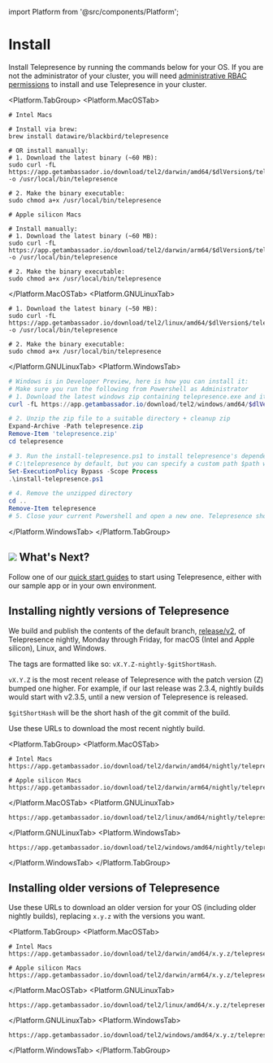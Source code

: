 import Platform from '@src/components/Platform';

# Install

Install Telepresence by running the commands below for your OS. If you are not the administrator of your cluster, you will need [administrative RBAC permissions](../reference/rbac#administrating-telepresence) to install and use Telepresence in your cluster.

<Platform.TabGroup>
<Platform.MacOSTab>

```shell
# Intel Macs

# Install via brew:
brew install datawire/blackbird/telepresence

# OR install manually:
# 1. Download the latest binary (~60 MB):
sudo curl -fL https://app.getambassador.io/download/tel2/darwin/amd64/$dlVersion$/telepresence -o /usr/local/bin/telepresence

# 2. Make the binary executable:
sudo chmod a+x /usr/local/bin/telepresence

# Apple silicon Macs

# Install manually:
# 1. Download the latest binary (~60 MB):
sudo curl -fL https://app.getambassador.io/download/tel2/darwin/arm64/$dlVersion$/telepresence -o /usr/local/bin/telepresence

# 2. Make the binary executable:
sudo chmod a+x /usr/local/bin/telepresence
```

</Platform.MacOSTab>
<Platform.GNULinuxTab>

```shell
# 1. Download the latest binary (~50 MB):
sudo curl -fL https://app.getambassador.io/download/tel2/linux/amd64/$dlVersion$/telepresence -o /usr/local/bin/telepresence

# 2. Make the binary executable:
sudo chmod a+x /usr/local/bin/telepresence
```

</Platform.GNULinuxTab>
<Platform.WindowsTab>

```powershell
# Windows is in Developer Preview, here is how you can install it:
# Make sure you run the following from Powershell as Administrator
# 1. Download the latest windows zip containing telepresence.exe and its dependencies (~50 MB):
curl -fL https://app.getambassador.io/download/tel2/windows/amd64/$dlVersion$/telepresence.zip -o telepresence.zip

# 2. Unzip the zip file to a suitable directory + cleanup zip
Expand-Archive -Path telepresence.zip
Remove-Item 'telepresence.zip'
cd telepresence

# 3. Run the install-telepresence.ps1 to install telepresence's dependencies. It will install telepresence to
# C:\telepresence by default, but you can specify a custom path $path with -Path $path
Set-ExecutionPolicy Bypass -Scope Process
.\install-telepresence.ps1

# 4. Remove the unzipped directory
cd ..
Remove-Item telepresence
# 5. Close your current Powershell and open a new one. Telepresence should now be usable as telepresence.exe
```

</Platform.WindowsTab>
</Platform.TabGroup>

## <img class="os-logo" src="../images/logo.png"/> What's Next?

Follow one of our [quick start guides](../quick-start/) to start using Telepresence, either with our sample app or in your own environment.

## Installing nightly versions of Telepresence

We build and publish the contents of the default branch, [release/v2](https://github.com/telepresenceio/telepresence), of Telepresence
nightly, Monday through Friday, for macOS (Intel and Apple silicon), Linux, and Windows.

The tags are formatted like so: `vX.Y.Z-nightly-$gitShortHash`.

`vX.Y.Z` is the most recent release of Telepresence with the patch version (Z) bumped one higher.
For example, if our last release was 2.3.4, nightly builds would start with v2.3.5, until a new
version of Telepresence is released.

`$gitShortHash` will be the short hash of the git commit of the build.

Use these URLs to download the most recent nightly build.

<Platform.TabGroup>
<Platform.MacOSTab>

```shell
# Intel Macs
https://app.getambassador.io/download/tel2/darwin/amd64/nightly/telepresence

# Apple silicon Macs
https://app.getambassador.io/download/tel2/darwin/arm64/nightly/telepresence
```

</Platform.MacOSTab>
<Platform.GNULinuxTab>

```
https://app.getambassador.io/download/tel2/linux/amd64/nightly/telepresence
```

</Platform.GNULinuxTab>
<Platform.WindowsTab>

```
https://app.getambassador.io/download/tel2/windows/amd64/nightly/telepresence.zip
```

</Platform.WindowsTab>
</Platform.TabGroup>

## Installing older versions of Telepresence

Use these URLs to download an older version for your OS (including older nightly builds), replacing `x.y.z` with the versions you want.

<Platform.TabGroup>
<Platform.MacOSTab>

```shell
# Intel Macs
https://app.getambassador.io/download/tel2/darwin/amd64/x.y.z/telepresence

# Apple silicon Macs
https://app.getambassador.io/download/tel2/darwin/arm64/x.y.z/telepresence
```

</Platform.MacOSTab>
<Platform.GNULinuxTab>

```
https://app.getambassador.io/download/tel2/linux/amd64/x.y.z/telepresence
```

</Platform.GNULinuxTab>
<Platform.WindowsTab>

```
https://app.getambassador.io/download/tel2/windows/amd64/x.y.z/telepresence
```

</Platform.WindowsTab>
</Platform.TabGroup>

